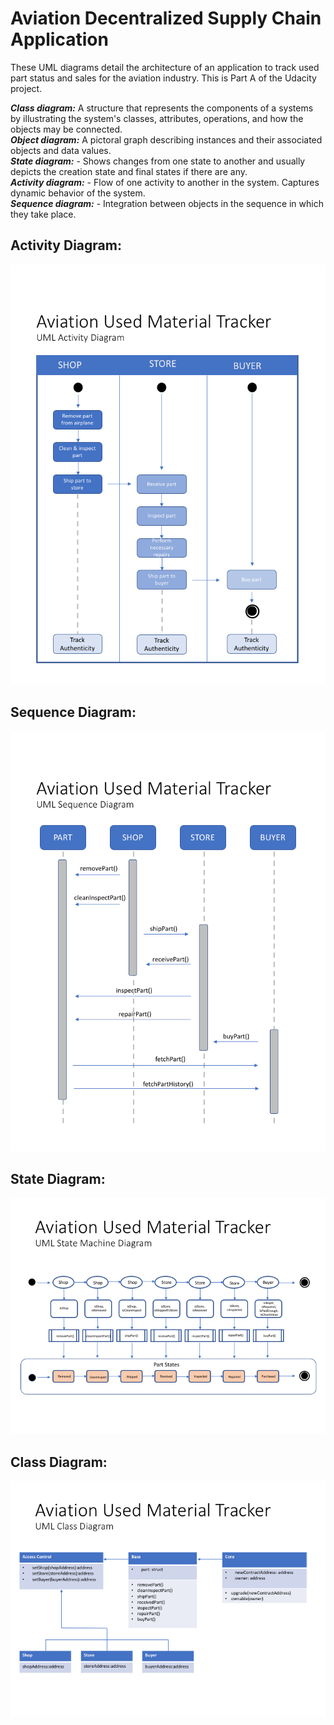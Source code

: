 # Aviation Decentralized Supply Chain Application

These UML diagrams detail the architecture of an application to track used part status and sales for the aviation industry.  This is Part A of the Udacity project.   

***Class diagram:*** A structure that represents the components of a systems by illustrating the system's classes, attributes, operations, and how the objects may be connected.<br>
***Object diagram:*** A pictoral graph describing instances and their associated objects and data values.<br>
***State diagram:*** - Shows changes from one state to another and usually depicts the creation state and final states if there are any.<br>
***Activity diagram:*** - Flow of one activity to another in the system. Captures dynamic behavior of the system.<br>
***Sequence diagram:*** - Integration between objects in the sequence in which they take place.<br>

## Activity Diagram:
![alt text][activity]

## Sequence Diagram:
![alt text][sequence]

## State Diagram:
![alt text][state]

## Class Diagram:
![alt text][class]


[activity]:https://github.com/mpUrban/Aviation_Decentralized_Supply_Chain/blob/master/diagrams/activity2.png "Activity Diagram"

[sequence]:https://github.com/mpUrban/Aviation_Decentralized_Supply_Chain/blob/master/diagrams/sequence2.png "Activity Diagram"

[state]:https://github.com/mpUrban/Aviation_Decentralized_Supply_Chain/blob/master/diagrams/state1.png "Activity Diagram"

[class]:https://github.com/mpUrban/Aviation_Decentralized_Supply_Chain/blob/master/diagrams/class1.png "Activity Diagram"
